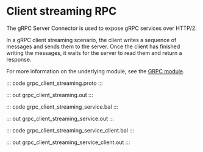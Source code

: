 # Client streaming RPC

The gRPC Server Connector is used to expose gRPC services over HTTP/2.

In a gRPC client streaming scenario, the client writes a sequence of messages and sends them to the server.
Once the client has finished writing the messages, it waits for the server to read them and return a response.

For more information on the underlying module, 
see the [GRPC module](https://docs.central.ballerina.io/ballerina/grpc/latest/).

::: code grpc_client_streaming.proto :::

::: out grpc_client_streaming.out :::

::: code grpc_client_streaming_service.bal :::

::: out grpc_client_streaming_service.out :::

::: code grpc_client_streaming_service_client.bal :::

::: out grpc_client_streaming_service_client.out :::